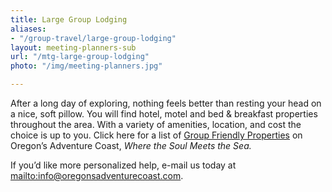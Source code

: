 ```yaml
---
title: Large Group Lodging
aliases:
- "/group-travel/large-group-lodging"
layout: meeting-planners-sub
url: "/mtg-large-group-lodging"
photo: "/img/meeting-planners.jpg"

---
```

After a long day of exploring, nothing feels better than resting your head on a nice, soft pillow. You will find hotel, motel and bed & breakfast properties throughout the area. With a variety of amenities, location, and cost the choice is up to you. Click here for a list of [Group Friendly Properties](/img/Group-Friendly-Properties.pdf) on Oregon’s Adventure Coast, _Where the Soul Meets the Sea._

If you’d like more personalized help, e-mail us today at [mailto:info@oregonsadventurecoast.com](mailto:info@oregonsadventurecoast.com).